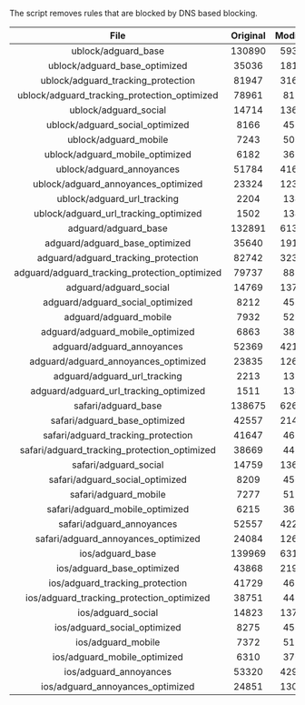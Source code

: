 The script removes rules that are blocked by DNS based blocking.


| File | Original | Modified |
|:----:|:-----:|:-----:|
| ublock/adguard_base | 130890 | 59326 |
| ublock/adguard_base_optimized | 35036 | 18124 |
| ublock/adguard_tracking_protection | 81947 | 31647 |
| ublock/adguard_tracking_protection_optimized | 78961 | 8136 |
| ublock/adguard_social | 14714 | 13646 |
| ublock/adguard_social_optimized | 8166 | 4535 |
| ublock/adguard_mobile | 7243 | 5091 |
| ublock/adguard_mobile_optimized | 6182 | 3635 |
| ublock/adguard_annoyances | 51784 | 41686 |
| ublock/adguard_annoyances_optimized | 23324 | 12325 |
| ublock/adguard_url_tracking | 2204 | 1344 |
| ublock/adguard_url_tracking_optimized | 1502 | 1341 |
| adguard/adguard_base | 132891 | 61383 |
| adguard/adguard_base_optimized | 35640 | 19162 |
| adguard/adguard_tracking_protection | 82742 | 32384 |
| adguard/adguard_tracking_protection_optimized | 79737 | 8857 |
| adguard/adguard_social | 14769 | 13706 |
| adguard/adguard_social_optimized | 8212 | 4581 |
| adguard/adguard_mobile | 7932 | 5272 |
| adguard/adguard_mobile_optimized | 6863 | 3809 |
| adguard/adguard_annoyances | 52369 | 42192 |
| adguard/adguard_annoyances_optimized | 23835 | 12603 |
| adguard/adguard_url_tracking | 2213 | 1352 |
| adguard/adguard_url_tracking_optimized | 1511 | 1349 |
| safari/adguard_base | 138675 | 62610 |
| safari/adguard_base_optimized | 42557 | 21431 |
| safari/adguard_tracking_protection | 41647 | 4613 |
| safari/adguard_tracking_protection_optimized | 38669 | 4464 |
| safari/adguard_social | 14759 | 13690 |
| safari/adguard_social_optimized | 8209 | 4568 |
| safari/adguard_mobile | 7277 | 5130 |
| safari/adguard_mobile_optimized | 6215 | 3668 |
| safari/adguard_annoyances | 52557 | 42298 |
| safari/adguard_annoyances_optimized | 24084 | 12684 |
| ios/adguard_base | 139969 | 63120 |
| ios/adguard_base_optimized | 43868 | 21938 |
| ios/adguard_tracking_protection | 41729 | 4621 |
| ios/adguard_tracking_protection_optimized | 38751 | 4472 |
| ios/adguard_social | 14823 | 13728 |
| ios/adguard_social_optimized | 8275 | 4588 |
| ios/adguard_mobile | 7372 | 5174 |
| ios/adguard_mobile_optimized | 6310 | 3709 |
| ios/adguard_annoyances | 53320 | 42953 |
| ios/adguard_annoyances_optimized | 24851 | 13004 |